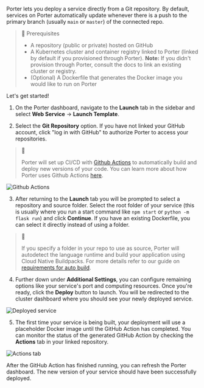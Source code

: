 Porter lets you deploy a service directly from a Git repository. By default, services on Porter automatically update whenever there is a push to the primary branch (usually `main` or `master`) of the connected repo.

> 📘 Prerequisites
> 
> - A repository (public or private) hosted on GitHub
> - A Kubernetes cluster and container registry linked to Porter (linked by default if you provisioned through Porter). **Note:** If you didn't provision through Porter, consult the docs to link an existing cluster or registry. 
> - (Optional) A Dockerfile that generates the Docker image you would like to run on Porter

Let's get started!

1. On the Porter dashboard, navigate to the **Launch** tab in the sidebar and select **Web Service** -> **Launch Template**.

2. Select the **Git Repository** option. If you have not linked your GitHub account, click "log in with GitHub" to authorize Porter to access your repositories.

> 📘
> 
> Porter will set up CI/CD with [Github Actions](https://github.com/features/actions) to automatically build and deploy new versions of your code. You can learn more about how Porter uses Github Actions [here](https://docs.getporter.dev/docs/auto-deploy-requirements#cicd-with-github-actions).

![Github Actions](https://files.readme.io/0660e91-Screen_Shot_2021-03-17_at_7.20.44_PM.png "Screen Shot 2021-03-17 at 7.20.44 PM.png")

3. After returning to the **Launch** tab you will be prompted to select a repository and source folder. Select the root folder of your service (this is usually where you run a start command like `npm start` or `python -m flask run`) and click **Continue**. If you have an existing Dockerfile, you can select it directly instead of using a folder. 

> 📘
> 
> If you specify a folder in your repo to use as source, Porter will autodetect the language runtime and build your application using Cloud Native Buildpacks. For more details refer to our guide on [requirements for auto build](https://docs.getporter.dev/docs/auto-deploy-requirements).

4. Further down under **Additional Settings**, you can configure remaining options like your service's port and computing resources. Once you're ready, click the **Deploy** button to launch. You will be redirected to the cluster dashboard where you should see your newly deployed service.

![Deployed service](https://files.readme.io/4f731ca-Screen_Shot_2021-03-17_at_7.53.40_PM.png "Screen Shot 2021-03-17 at 7.53.40 PM.png")

5. The first time your service is being built, your deployment will use a placeholder Docker image until the GitHub Action has completed. You can monitor the status of the generated GitHub Action by checking the **Actions** tab in your linked repository.

![Actions tab](https://files.readme.io/ffe7b14-d1046ba-Screen_Shot_2021-02-26_at_11.33.55_AM.png "Screen_Shot_2021-02-26_at_11.33.55_AM.png")

After the GitHub Action has finished running, you can refresh the Porter dashboard. The new version of your service should have been successfully deployed.